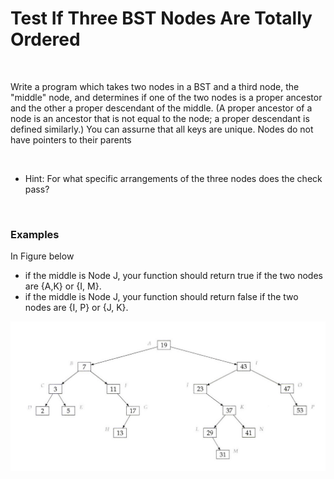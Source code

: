 # Test If Three BST Nodes Are Totally Ordered

<br>

Write a program which takes two nodes in a BST and a third node, the "middle" node, and determines if one of the two nodes is a proper ancestor and the other a proper descendant of the
middle. (A proper ancestor of a node is an ancestor that is not equal to the node; a proper descendant is defined similarly.) 
You can assurne that all keys are unique. Nodes do not have pointers to their parents

<br>

- Hint: For what specific arrangements of the three nodes does the check pass?

<br>

### Examples 
In Figure below
- if the middle is Node J, your function should return true if the two nodes are {A,K} or {I, M}. 
- if the middle is Node J, your function should return false if the two nodes are {I, P} or {J, K}. 

![Binary Search Tree](../../../assets/bst.png)







